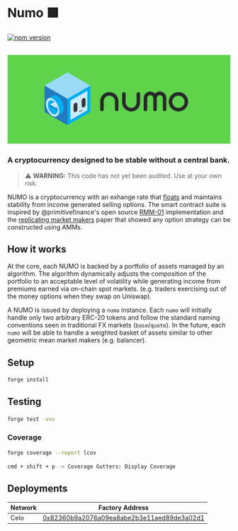 # Numo 🟩 

[![npm version](https://img.shields.io/npm/v/@numotrade/numo/latest.svg)](https://www.npmjs.com/package/@numotrade/numo/v/latest)

<div align="center">
  <br />
  <a href="https://optimism.io"><img alt="Numo" src="./image/numo_readme.png" width=600></a>
  <br />
</div>

### A cryptocurrency designed to be stable without a central bank.

> ⚠️ **WARNING:** This code has not yet been audited. Use at your own risk.

NUMO is a cryptocurrency with an exhange rate that [floats](https://en.wikipedia.org/wiki/Floating_exchange_rate) and maintains stability from income generated selling options. The smart contract suite is inspired by @primitivefinance's open source [RMM-01](https://github.com/primitivefinance/rmm) implementation and the [replicating market makers](https://arxiv.org/abs/2103.14769) paper that showed any option strategy can be constructed using AMMs.

## How it works

At the core, each NUMO is backed by a portfolio of assets managed by an algorithm. The algorithm dynamically adjusts the composition of the portfolio to an acceptable level of volatility while generating income from premiums earned via on-chain spot markets. (e.g. traders exercising out of the money options when they swap on Uniswap). 

A NUMO is issued by deploying a `numo` instance. Each `numo` will initially handle only two arbitrary ERC-20 tokens and follow the standard naming conventions seen in traditional FX markets (`base`/`quote`). In the future, each `numo` will be able to handle a weighted basket of assets similar to other geometric mean market makers (e.g. balancer).

## Setup

```bash
forge install
```

## Testing

```bash
forge test -vvv
```

### Coverage

```bash
forge coverage --report lcov
```

```bash
cmd + shift + p -> Coverage Gutters: Display Coverage
```

## Deployments

| Network  | Factory Address                                       |  
| -------- | ----------------------------------------------------- | 
| Celo     | [0x82360b9a2076a09ea8abe2b3e11aed89de3a02d1](https://explorer.celo.org/mainnet/token/0x82360b9a2076a09ea8abe2b3e11aed89de3a02d1 ) |
